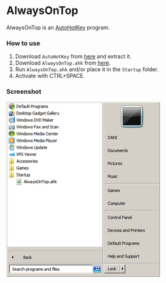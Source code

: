 # AlwaysOnTop
AlwaysOnTop is an [AutoHotKey](https://www.autohotkey.com) program.

### How to use
1. Download `AutoHotKey` from [here](https://www.autohotkey.com/download/ahk.zip) and extract it.
2. Download `AlwaysOnTop.ahk` from [here](https://github.com/daniel-barbu/AlwaysOnTop/releases/download/v1.0/AlwaysOnTop.ahk).
4. Run `AlwaysOnTop.ahk` and/or place it in the `Startup` folder.
4. Activate with CTRL+SPACE.

### Screenshot
![screenshot.png did not load correctly](/screenshot.png)
